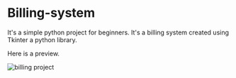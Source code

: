 # Billing-system
It's a simple python project for beginners. 
It's a billing system created using Tkinter a python library. 

Here is a preview.

![billing project](https://user-images.githubusercontent.com/59221275/139517711-53799167-2745-49a6-8b01-15210f5aa032.png)
